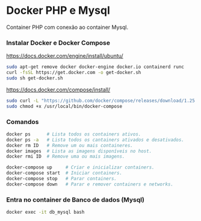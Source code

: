 # Docker PHP e Mysql
Container PHP com conexão ao container Mysql.

### Instalar Docker e Docker Compose

https://docs.docker.com/engine/install/ubuntu/
```bash
sudo apt-get remove docker docker-engine docker.io containerd runc
curl -fsSL https://get.docker.com -o get-docker.sh
sudo sh get-docker.sh
```

https://docs.docker.com/compose/install/
```bash
sudo curl -L "https://github.com/docker/compose/releases/download/1.25.5/docker-compose-$(uname -s)-$(uname -m)" -o /usr/local/bin/docker-compose
sudo chmod +x /usr/local/bin/docker-compose
```

### Comandos
```bash
docker ps      # Lista todos os containers ativos.
docker ps -a   # Lista todos os cantainers ativados e desativados.
docker rm ID   # Remove um ou mais containeres.
docker images  # Lista as imagens disponíveis no host.
docker rmi ID  # Remove uma ou mais imagens.
```
```bash
docker-compose up     # Criar e inicializar containers.
docker-compose start  # Iniciar containers.
docker-compose stop   # Parar containers.
docker-compose down   # Parar e remover containers e networks.
```
### Entra no container de Banco de dados (Mysql)
```bash
docker exec -it db_mysql bash
```
